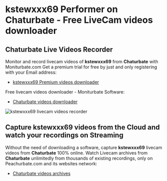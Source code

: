 # kstewxxx69 Performer on Chaturbate - Free LiveCam videos downloader

## Chaturbate Live Videos Recorder

Monitor and record livecam videos of **kstewxxx69** from **Chaturbate** with Moniturbate.com
Get a premium trial for free by just and only registering with your Email address:
* [kstewxxx69 Premium videos downloader](https://moniturbate.com/request-demo-licence-key.html)

Free livecam videos downloader - Moniturbate Software:
* [Chaturbate videos downloader](https://moniturbate.com/moniturbate-download-software.html)

![kstewxxx69 livecam videos recorder](https://peachurnet.com/templates/moniturbate-software.png)


## Capture kstewxxx69 videos from the Cloud and watch your recordings on Streaming

Without the need of downloading a software, capture **kstewxxx69** livecam videos from **Chaturbate** 100% online.
Watch Livecam archives from **Chaturbate** unlimitedly from thousands of existing recordings, only on Peachurbate.com and its websites network:
* [Chaturbate videos archives](https://peachurnet.com/)